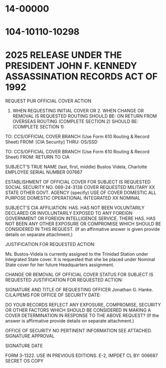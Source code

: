# 14-00000
# 104-10110-10298
# 2025 RELEASE UNDER THE PRESIDENT JOHN F. KENNEDY ASSASSINATION RECORDS ACT OF 1992

REQUEST PUR OFFICIAL COVER ACTION

1. WHEN REQUESTING INITIAL COVER OR 2. WHEN CHANGE OR REMOVAL IS REQUESTED ROUTING SHOULD BE:
   ON RETURN FROM OVERSEAS ROUTING (COMPLETE SECTION 2)
   SHOULD BE: (COMPLETE SECTION 1)

TO: CCS/OFFICIAL COVER BRANCH
(Use Form 610 Routing & Record Sheet)
FROM: [CIA Security]
THRU: OS/SSD

TO: CCS/OFFICIAL COVER BRANCH
(Use Form 610 Routing & Record Sheet)
FROM: RETURN TO CIA


SUBJECT'S TRUE NAME (last, first, middle)
Bustos Videla, Charlotte
EMPLOYEE SERIAL NUMBER
007667

ESTABLISHMENT OF OFFICIAL COVER FOR SUBJECT IS REQUESTED
SOCIAL SECURITY NO.
069-24-3138
COVER REQUESTED
MILITARY XX STATE OTHER GOVT. AGENCY (specify)
USE OF COVER
DOMESTIC ALL PURPOSE
DOMESTIC OPERATIONAL
INTEGRATED XX NOMINAL

SUBJECT'S CIA AFFILIATION:
HAS. HAS NOT BEEN VOLUNTARILY DECLARED OR INVOLUNTARILY EXPOSED TO ANY
FOREIGN GOVERNMENT OR FOREIGN INTELLIGENCE SERVICE. THERE HAS. HAS NOT BEEN ANY OTHER EXPOSURE OR
COMPROMISE WHICH SHOULD BE CONSIDERED IN THIS REQUEST. (If an affirmative answer is given provide details on
separate attachment.)

JUSTIFICATION FOR REQUESTED ACTION:

Ms. Bustos-Videla is currently assigned to the Trinidad Station under Integrated State cover. It is requested that
she be placed under Nominal State cover for her future Headquarters assignment.


CHANGE OR REMOVAL OF OFFICIAL COVER STATUS FOR SUBJECT IS REQUESTED
JUSTIFICATION FOR REQUESTED ACTION:



SIGNATURE AND TITLE OF REQUESTING OFFICER
Jonathan G. Hanke. C/LA/PEMS
FOR OFFICE OF SECURITY
DATE:

DO YOUR RECORDS REFLECT ANY EXPOSURE, COMPROMISE, SECURITY OR OTHER FACTORS WHICH SHOULD BE CONSIDERED
IN MAKING A COVER DETERMINATION IN RESPONSE TO THE ABOVE REQUEST? (If the answer is affirmative
provide details on separate attachment.)

OFFICE OF SECURITY
NO PERTINENT
INFORMATION
SEE
ATTACHED.
SIGNATURE
APPROVAL

SIGNATURE
DATE

FORM 3-1322. USE IN PREVIOUS EDITIONS. E-2, IMPDET CL BY: 006687 SECRET
OS COPY
